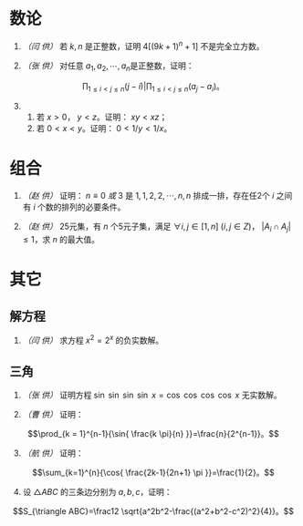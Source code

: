 # 数论
1. *（闫 供）* 若 $k,n$ 是正整数，证明 $4[(9k+1)^n+1]$ 不是完全立方数。

2. *（张 供）* 对任意 $a_1,a_2,\cdots,a_n$是正整数，证明：

$$\prod_{1 \leq i < j \leq n}{(j-i)} | \prod_{1 \leq i < j \leq n}{(a_j-a_i)}。$$

3. 1) 若 $x>0$， $y<z$。证明： $xy<xz$；
   2) 若 $0<x<y$。证明： $0<1/y<1/x$。

# 组合
1. *（赵 供）* 证明： $n\equiv 0\ 或\ 3$ 是 $1,1,2,2,\cdots,n,n$ 排成一排，存在任2个 $i$ 之间有 $i$ 个数的排列的必要条件。

2. *（赵 供）* 25元集，有 $n$ 个5元子集，满足 $\forall i,j\in [1,n]\ (i,j\in Z)$， $|A_i\cap A_j|\leq 1$，求  $n$ 的最大值。

# 其它
## 解方程
1. *（闫 供）* 求方程 $x^2=2^x$ 的负实数解。

## 三角
1. *（张 供）* 证明方程 $\sin\ \sin\ \sin\ \sin \ x = \cos\ \cos\ \cos\ \cos\ x$ 无实数解。

2. *（曹 供）* 证明： 

$$\prod_{k = 1}^{n-1}{\sin{ \frac{k \pi}{n} }}=\frac{n}{2^{n-1}}。$$

3. *（航 供）* 证明： 

$$\sum_{k=1}^{n}{\cos{ \frac{2k-1}{2n+1} \pi }}=\frac{1}{2}。$$

4. 设 $\triangle ABC$ 的三条边分别为 $a,b,c$，证明：

$$S_{\triangle ABC}=\frac12 \sqrt{a^2b^2-\frac{(a^2+b^2-c^2)^2}{4}}。$$

